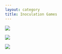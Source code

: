 ```yaml
---
layout: category
title: Inoculation Games
---
```

<p><a href = "https://www.goviralgame.com/en?gclid=Cj0KCQiA0eOPBhCGARIsAFIwTs6TVo6lF-P0WRmRFqnsoNEHVno-pguxo3QQl9IomU0zU9MDcFSvAaMaAlfgEALw_wcB">
<img src = "{{site.url}}/assets/img/go-viral.png"> 
</a>
</p>

<p><a href = "https://www.getbadnews.com/#intro">
<img src = "{{site.url}}/assets/img/bad-news.png"> 
</a>
</p>

<p><a href = "https://whatsapp.aboutbadnews.com/#/intro">
<img src = "{{site.url}}/assets/img/join-this-group.png"> 
</a>
</p>